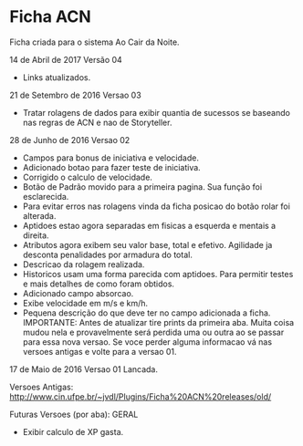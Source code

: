 # Ficha ACN
Ficha criada para o sistema Ao Cair da Noite. 

14 de Abril de 2017
Versão 04
- Links atualizados. 

21 de Setembro de 2016
Versao 03
 - Tratar rolagens de dados para exibir quantia de sucessos se baseando nas regras de ACN e nao de Storyteller. 

28 de Junho de 2016
Versao 02
 - Campos para bonus de iniciativa e velocidade.
 - Adicionado botao para fazer teste de iniciativa. 
 - Corrigido o calculo de velocidade.
 - Botão de Padrão movido para a primeira pagina. Sua função foi esclarecida.  
 - Para evitar erros nas rolagens vinda da ficha posicao do botão rolar foi alterada. 
 - Aptidoes estao agora separadas em fisicas a esquerda e mentais a direita. 
 - Atributos agora exibem seu valor base, total e efetivo. Agilidade ja desconta penalidades por armadura do total.
 - Descricao da rolagem realizada. 
 - Historicos usam uma forma parecida com aptidoes. Para permitir testes e mais detalhes de como foram obtidos. 
 - Adicionado campo absorcao. 
 - Exibe velocidade em m/s e km/h.
 - Pequena descrição do que deve ter no campo adicionada a ficha. 
IMPORTANTE: Antes de atualizar tire prints da primeira aba. Muita coisa mudou nela e provavelmente será perdida uma ou outra ao se passar para essa nova versao. Se voce perder alguma informacao vá nas versoes antigas e volte para a versao 01.

17 de Maio de 2016
Versao 01 Lancada. 

Versoes Antigas:
http://www.cin.ufpe.br/~jvdl/Plugins/Ficha%20ACN%20releases/old/

Futuras Versoes (por aba): 
GERAL
 - Exibir calculo de XP gasta.
